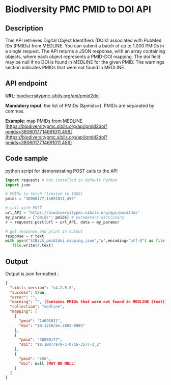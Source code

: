# Biodiversity PMC PMID to DOI API

## Description

This API retrieves Digital Object Identifiers (DOIs) associated with PubMed IDs (PMIDs) from MEDLINE. You can submit a batch of up to 1,000 PMIDs in a single request. The API returns a JSON response, with an array containing objects, where each object represents a PMID-DOI mapping. The doi field may be null if no DOI is found in MEDLINE for the given PMID. The warnings section indicates PMIDs that were not found in MEDLINE.

## API endpoint

**URL**: [biodiversitypmc.sibils.org/api/pmid2doi](https://biodiversitypmc.sibils.org/api/pmid2doi)

**Mandatory input**: the list of PMIDs (&pmids=). PMIDs are separated by commas.

**Example**: map PMIDs from MEDLINE
[https://biodiversitypmc.sibils.org/api/pmid2doi?pmids=38060177,14691011,456](https://biodiversitypmc.sibils.org/api/pmid2doi?pmids=38060177,14691011,456)

## Code sample

python script for demonstrating POST calls to the API

```python
import requests # not installed in default Python
import json

# PMIDs to fetch (limited to 1000)
pmids = "38060177,14691011,456"

# call with POST
url_API = "https://biodiversitypmc.sibils.org/api/pmid2doi"
my_params = {"pmids": pmids} # parameters dictionary
r = requests.post(url = url_API, data = my_params)

# get response and print in output
response = r.text
with open("SIBiLS_pmid2doi_mapping.json","w",encoding="utf-8") as file:
   file.write(r.text)
```

## Output

Output is json formatted :

```json
{
  "sibils_version": "v4.2.5.5",
  "success": true,
  "error": "",
  "warning": "", [Contains PMIDs that were not found in MEDLINE (text)]
  "collection": "medline",
  "mapping": [
    {
      "pmid": "14691011",
      "doi": "10.1210/en.2003-0985"
    },
    {
      "pmid": "38060177",
      "doi": "10.1007/978-1-0716-3577-3_2"
    },
    {
      "pmid": "456",
      "doi": null [MAY BE NULL]
    }
  ]
}
```
